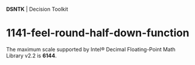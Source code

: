 **DSNTK** | Decision Toolkit

# 1141-feel-round-half-down-function

The maximum scale supported by Intel® Decimal Floating-Point Math Library v2.2 is **6144**.
